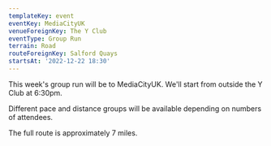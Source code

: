 ```yaml
---
templateKey: event 
eventKey: MediaCityUK 
venueForeignKey: The Y Club 
eventType: Group Run
terrain: Road 
routeForeignKey: Salford Quays
startsAt: '2022-12-22 18:30'
---
```

This week's group run will be to MediaCityUK. We'll start
from outside the Y Club at 6:30pm.

Different pace and distance groups will be available depending on numbers of attendees.

The full route is approximately 7 miles.

